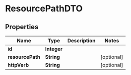 

# ResourcePathDTO

## Properties

Name | Type | Description | Notes
------------ | ------------- | ------------- | -------------
**id** | **Integer** |  | 
**resourcePath** | **String** |  |  [optional]
**httpVerb** | **String** |  |  [optional]




